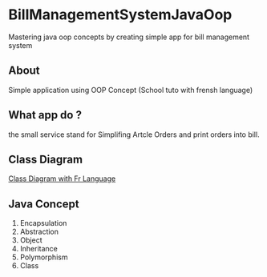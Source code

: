 # BillManagementSystemJavaOop
Mastering java oop concepts by creating simple app for bill management system 

## About
Simple application using OOP Concept (School tuto with frensh language)

## What app do ?
the small service stand for Simplifing Artcle Orders and print orders into bill.

## Class Diagram
[Class Diagram with Fr Language](https://lucid.app/lucidchart/invitations/accept/63c438b8-c1f5-4214-af41-07a25a85f1c5)

## Java Concept
1. Encapsulation
2. Abstraction
3. Object
4. Inheritance
5. Polymorphism
6. Class
